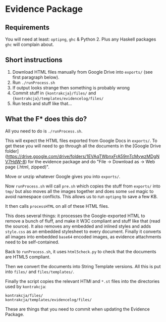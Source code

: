 # Evidence Package

## Requirements
You will need at least: `optipng`, `ghc` & Python 2.
Plus any Haskell packages `ghc` will complain about.

## Short instructions
1. Download HTML files manually from Google Drive into `exports/`
   (see first paragraph below).
2. Run `./runProcess.sh`
3. If output looks strange then something is probably wrong
4. Commit stuff in `{kontrakcja}/files/` and
   `{kontrakcja}/templates/evidencelog/files/`
5. Run tests and stuff like that...

## What the F\* does this do?
All you need to do is `./runProcess.sh`.

This will expect the HTML files exported from Google Docs in `exports/`.
To get these you will need to go through all the documents in the
[Google Drive folder]
(https://drive.google.com/drive/folders/1EVAqTWbnxFrA59mTcMywzMDgNV7HdW-8)
for the evidence package and do "File -> Download as -> Web page (.html,
zipped)".

Move or unzip whatever Google gives you into `exports/`.

Now `runProcess.sh` will call `pre.sh` which copies the stuff from `exports/`
into `tmp/` but also moves all the images together and does some `sed` magic to
avoid namespace conflicts. This allows us to run `optipng` to save a few KB.

It then calls `processHTML` on all of these HTML files.

This does several things: it processes the Google-exported HTML to remove a
bunch of fluff, and make it W3C compliant and stuff like that (read the source).
It also removes any embedded and inlined styles and adds `style.css` as an
embedded stylesheet to every document.
Finally it converts all images into embedded `base64` encoded images, as
evidence attachments need to be self-contained.

Back to `runProcess.sh`, it uses `html5check.py` to check that the documents are
HTML5 compliant.

Then we convert the documents into String Template versions.
All this is put into `files/` and `files/templates/`.

Finally the script copies the relevant HTMl and `*.st` files into the
directories used by `kontrakcja`:

    kontrakcja/files/
    kontrakcja/templates/evidencelog/files/

These are things that you need to commit when updating the Evidence Package.
